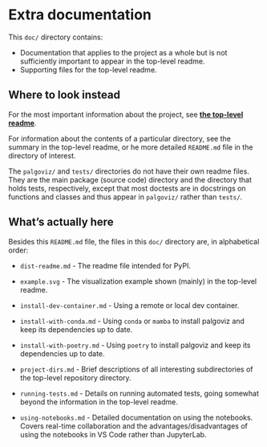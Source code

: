 <!-- SPDX-License-Identifier: 0BSD -->

# Extra documentation

This `doc/` directory contains:

- Documentation that applies to the project as a whole but is not sufficiently
important to appear in the top-level readme.
- Supporting files for the top-level readme.

## Where to look instead

For the most important information about the project, see [**the top-level
readme**](../README.md).

For information about the contents of a particular directory, see the summary
in the top-level readme, or he more detailed `README.md` file in the directory
of interest.

The `palgoviz/` and `tests/` directories do not have their own readme files.
They are the main package (source code) directory and the directory that holds
tests, respectively, except that most doctests are in docstrings on functions
and classes and thus appear in `palgoviz/` rather than `tests/`.

## What’s actually here

Besides this `README.md` file, the files in this `doc/` directory are, in
alphabetical order:

- `dist-readme.md` - The readme file intended for PyPI.

- `example.svg` - The visualization example shown (mainly) in the top-level
  readme.

- `install-dev-container.md` - Using a remote or local dev container.

- `install-with-conda.md` - Using `conda` or `mamba` to install palgoviz and
  keep its dependencies up to date.

- `install-with-poetry.md` - Using `poetry` to install palgoviz and keep its
  dependencies up to date.

- `project-dirs.md` - Brief descriptions of all interesting subdirectories of
  the top-level repository directory.

- `running-tests.md` - Details on running automated tests, going somewhat
  beyond the information in the top-level readme.

- `using-notebooks.md` - Detailed documentation on using the notebooks. Covers
real-time collaboration and the advantages/disadvantages of using the notebooks
in VS Code rather than JupyterLab.
